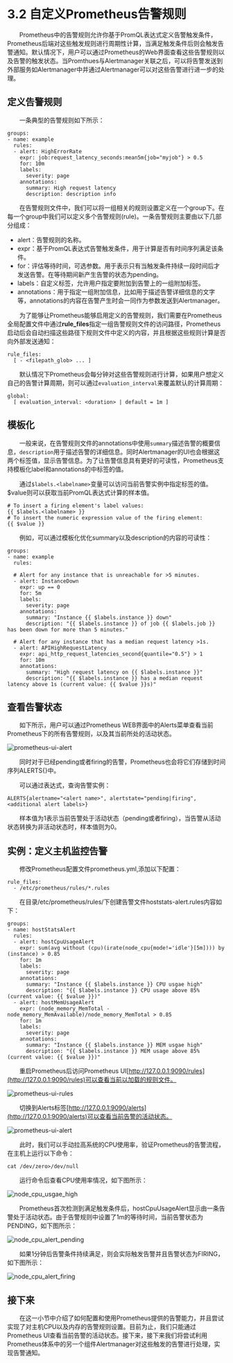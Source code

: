 # 3.2 自定义Prometheus告警规则

　　Prometheus中的告警规则允许你基于PromQL表达式定义告警触发条件，Prometheus后端对这些触发规则进行周期性计算，当满足触发条件后则会触发告警通知。默认情况下，用户可以通过Prometheus的Web界面查看这些告警规则以及告警的触发状态。当Promthues与Alertmanager关联之后，可以将告警发送到外部服务如Alertmanager中并通过Alertmanager可以对这些告警进行进一步的处理。

## 定义告警规则

　　一条典型的告警规则如下所示：

```
groups:
- name: example
  rules:
  - alert: HighErrorRate
    expr: job:request_latency_seconds:mean5m{job="myjob"} > 0.5
    for: 10m
    labels:
      severity: page
    annotations:
      summary: High request latency
      description: description info
```

　　在告警规则文件中，我们可以将一组相关的规则设置定义在一个group下。在每一个group中我们可以定义多个告警规则(rule)。一条告警规则主要由以下几部分组成：

* alert：告警规则的名称。
* expr：基于PromQL表达式告警触发条件，用于计算是否有时间序列满足该条件。
* for：评估等待时间，可选参数。用于表示只有当触发条件持续一段时间后才发送告警。在等待期间新产生告警的状态为pending。
* labels：自定义标签，允许用户指定要附加到告警上的一组附加标签。
* annotations：用于指定一组附加信息，比如用于描述告警详细信息的文字等，annotations的内容在告警产生时会一同作为参数发送到Alertmanager。

　　为了能够让Prometheus能够启用定义的告警规则，我们需要在Prometheus全局配置文件中通过**rule_files**指定一组告警规则文件的访问路径，Prometheus启动后会自动扫描这些路径下规则文件中定义的内容，并且根据这些规则计算是否向外部发送通知：

```
rule_files:
  [ - <filepath_glob> ... ]
```

　　默认情况下Prometheus会每分钟对这些告警规则进行计算，如果用户想定义自己的告警计算周期，则可以通过`evaluation_interval`​来覆盖默认的计算周期：

```
global:
  [ evaluation_interval: <duration> | default = 1m ]
```

## 模板化

　　一般来说，在告警规则文件的annotations中使用`summary`​描述告警的概要信息，`description`​用于描述告警的详细信息。同时Alertmanager的UI也会根据这两个标签值，显示告警信息。为了让告警信息具有更好的可读性，Prometheus支持模板化label和annotations的中标签的值。

　　通过`$labels.<labelname>`​变量可以访问当前告警实例中指定标签的值。$value则可以获取当前PromQL表达式计算的样本值。

```
# To insert a firing element's label values:
{{ $labels.<labelname> }}
# To insert the numeric expression value of the firing element:
{{ $value }}
```

　　例如，可以通过模板化优化summary以及description的内容的可读性：

```
groups:
- name: example
  rules:

  # Alert for any instance that is unreachable for >5 minutes.
  - alert: InstanceDown
    expr: up == 0
    for: 5m
    labels:
      severity: page
    annotations:
      summary: "Instance {{ $labels.instance }} down"
      description: "{{ $labels.instance }} of job {{ $labels.job }} has been down for more than 5 minutes."

  # Alert for any instance that has a median request latency >1s.
  - alert: APIHighRequestLatency
    expr: api_http_request_latencies_second{quantile="0.5"} > 1
    for: 10m
    annotations:
      summary: "High request latency on {{ $labels.instance }}"
      description: "{{ $labels.instance }} has a median request latency above 1s (current value: {{ $value }}s)"
```

## 查看告警状态

　　如下所示，用户可以通过Prometheus WEB界面中的Alerts菜单查看当前Prometheus下的所有告警规则，以及其当前所处的活动状态。

​![prometheus-ui-alert](assets/prometheus-ui-alert-20230802142718-nnhc3vk.png)​

　　同时对于已经pending或者firing的告警，Prometheus也会将它们存储到时间序列ALERTS{}中。

　　可以通过表达式，查询告警实例：

```
ALERTS{alertname="<alert name>", alertstate="pending|firing", <additional alert labels>}
```

　　样本值为1表示当前告警处于活动状态（pending或者firing），当告警从活动状态转换为非活动状态时，样本值则为0。

## 实例：定义主机监控告警

　　修改Prometheus配置文件prometheus.yml,添加以下配置：

```
rule_files:
  - /etc/prometheus/rules/*.rules
```

　　在目录/etc/prometheus/rules/下创建告警文件hoststats-alert.rules内容如下：

```
groups:
- name: hostStatsAlert
  rules:
  - alert: hostCpuUsageAlert
    expr: sum(avg without (cpu)(irate(node_cpu{mode!='idle'}[5m]))) by (instance) > 0.85
    for: 1m
    labels:
      severity: page
    annotations:
      summary: "Instance {{ $labels.instance }} CPU usgae high"
      description: "{{ $labels.instance }} CPU usage above 85% (current value: {{ $value }})"
  - alert: hostMemUsageAlert
    expr: (node_memory_MemTotal - node_memory_MemAvailable)/node_memory_MemTotal > 0.85
    for: 1m
    labels:
      severity: page
    annotations:
      summary: "Instance {{ $labels.instance }} MEM usgae high"
      description: "{{ $labels.instance }} MEM usage above 85% (current value: {{ $value }})"
```

　　重启Prometheus后访问Prometheus UI[http://127.0.0.1:9090/rules](http://127.0.0.1:9090/rules)可以查看当前以加载的规则文件。

​![prometheus-ui-rules](assets/prometheus-ui-rules-20230802142730-e18176q.png)​

　　切换到Alerts标签[http://127.0.0.1:9090/alerts](http://127.0.0.1:9090/alerts)可以查看当前告警的活动状态。

​![prometheus-ui-alert](assets/prometheus-ui-alert-20230802142718-nnhc3vk.png)​

　　此时，我们可以手动拉高系统的CPU使用率，验证Prometheus的告警流程，在主机上运行以下命令：

```
cat /dev/zero>/dev/null
```

　　运行命令后查看CPU使用率情况，如下图所示：

​![node_cpu_usgae_high](assets/node_cpu_usgae_high-20230802142756-2lguk3h.png)​

　　Prometheus首次检测到满足触发条件后，hostCpuUsageAlert显示由一条告警处于活动状态。由于告警规则中设置了1m的等待时间，当前告警状态为PENDING，如下图所示：

​![node_cpu_alert_pending](assets/node_cpu_alert_pending-20230802142803-cggfxjh.png)​

　　如果1分钟后告警条件持续满足，则会实际触发告警并且告警状态为FIRING，如下图所示：

​![node_cpu_alert_firing](assets/node_cpu_alert_firing-20230802142813-rzsw22d.png)​

## 接下来

　　在这一小节中介绍了如何配置和使用Prometheus提供的告警能力，并且尝试实现了对主机CPU以及内存的告警规则设置。目前为止，我们只能通过Prometheus UI查看当前告警的活动状态。接下来，接下来我们将尝试利用Prometheus体系中的另一个组件Alertmanager对这些触发的告警进行处理，实现告警通知。
